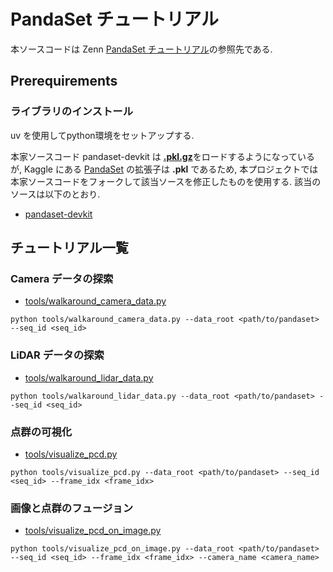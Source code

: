 # PandaSet チュートリアル

本ソースコードは Zenn [PandaSet チュートリアル](https://zenn.dev/articles/e6ef557911f14e)の参照先である.

## Prerequirements

### ライブラリのインストール

uv を使用してpython環境をセットアップする.

本家ソースコード pandaset-devkit は [__.pkl.gz__](https://github.com/scaleapi/pandaset-devkit/blob/master/python/pandaset/sensors.py#L137)をロードするようになっているが, Kaggle にある [PandaSet](https://www.kaggle.com/datasets/usharengaraju/pandaset-dataset/data) の拡張子は __.pkl__ であるため, 本プロジェクトでは本家ソースコードをフォークして該当ソースを修正したものを使用する. 該当のソースは以下のとおり.

* [pandaset-devkit](https://github.com/ko21suke/pandaset-devkit/tree/fix-extention)



## チュートリアル一覧

### Camera データの探索

* [tools/walkaround_camera_data.py](https://github.com/ko21suke/pandast-tutorial/blob/main/tools/walkaround_camera_data.py)

```
python tools/walkaround_camera_data.py --data_root <path/to/pandaset> --seq_id <seq_id>
````

### LiDAR データの探索

* [tools/walkaround_lidar_data.py](https://github.com/ko21suke/pandast-tutorial/blob/main/tools/walkaround_lidar_data.py)

```
python tools/walkaround_lidar_data.py --data_root <path/to/pandaset> --seq_id <seq_id>
```

### 点群の可視化

* [tools/visualize_pcd.py](https://github.com/ko21suke/pandast-tutorial/blob/main/tools/visualize_pcd.py)

```
python tools/visualize_pcd.py --data_root <path/to/pandaset> --seq_id <seq_id> --frame_idx <frame_idx>
```

### 画像と点群のフュージョン

* [tools/visualize_pcd_on_image.py](https://github.com/ko21suke/pandast-tutorial/blob/main/tools/visualize_pcd_on_image.py)

```
python tools/visualize_pcd_on_image.py --data_root <path/to/pandaset> --seq_id <seq_id> --frame_idx <frame_idx> --camera_name <camera_name>
```

